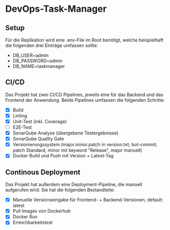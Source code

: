 # DevOps-Task-Manager

## Setup
Für die Replikation wird eine .env-File im Root benötigt, welche beispielhaft die folgenden drei Einträge umfassen sollte:
- DB_USER=admin
- DB_PASSWORD=admin
- DB_NAME=taskmanager

## CI/CD 
Das Projekt hat zwei CI/CD Pipelines, jeweils eine für das Backend und das Frontend der Anwendung. Beide Pipelines umfassen die folgenden Schritte:
- [x] Build
- [x] Linting
- [x] Unit-Test (inkl. Coverage)
- [ ] E2E-Test
- [x] SonarQube Analyse (übergebene Testergebnisse)
- [x] SonarQube Quality Gate
- [x] Versionierungssystem (major.minor.patch in version.txt; bot-commit; patch Standard, minor mit keyword "Release", major manuell)
- [x] Docker Build und Push mit Version + Latest-Tag

## Continous Deployment
Das Projekt hat außerdem eine Deployment-Pipeline, die manuell aufgerufen wird. Sie hat die folgenden Bestandteile:
- [x] Manuelle Versionseingabe für Frontend- + Backend-Versionen, default: latest
- [x] Pull Images von Dockerhub
- [x] Docker Run
- [x] Erreichbarkeitstest
